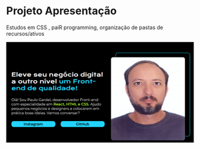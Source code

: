 
# Projeto Apresentação

Estudos em CSS , paiR programming, organização de pastas de recursos/ativos

![Alt text](resources/img/apresentacao.png)